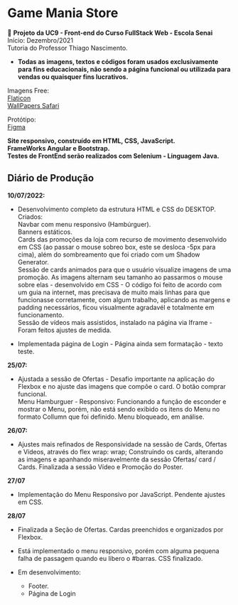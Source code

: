  # Game Mania Store #
 :star2:
**Projeto da UC9 - Front-end do Curso FullStack Web - Escola Senai** <br>
Início: Dezembro/2021<br>
Tutoria do Professor Thiago Nascimento.<br>

- **Todas as imagens, textos e códigos foram usados exclusivamente para fins educacionais, não sendo a página funcional ou utilizada para vendas ou quaisquer fins lucrativos.** <br>

Imagens Free: <br>
[Flaticon](https://www.flaticon.com/br/) <br>
[WallPapers Safari](https://wallpapersafari.com/clash-royale-wallpapers/)


Protótipo: <br>
[Figma](https://www.figma.com/file/TyUuaUI5aYAgmRlH4wYSmG/game_mania?node-id=0%3A1) 

**Site responsivo, construído em HTML, CSS, JavaScript. <br>
FrameWorks Angular e Bootstrap.<br>
Testes de FrontEnd serão realizados com Selenium - Linguagem Java.** 

## Diário de Produção ##

**10/07/2022:**
- Desenvolvimento completo da estrutura HTML e CSS do DESKTOP.<br>
Criados: <br>
Navbar com menu responsivo (Hambúrguer).<br>
Banners estáticos. <br>
Cards das promoções da loja com recurso de movimento desenvolvido em CSS (ao passar o mouse sobreo box, este se desloca -5px para cima), além do sombreamento que foi criado com um Shadow Generator.<br> 
Sessão de cards animados para que o usuário visualize imagens de uma promoção. As imagens alternam seu tamanho ao passarmos o mouse sobre elas - desenvolvido em CSS - O código foi feito de acordo com um guia na internet, mas precisava de muito mais linhas para que funcionasse corretamente, com algum trabalho, aplicando as margens e padding necessários, ficou visualmente agradavél e totalmente em funcionamento. <br>
Sessão de vídeos mais assistidos, instalado na página via Iframe - Foram feitos ajustes de medida.<br>

- Implementada página de Login - Página ainda sem formatação - texto teste.<br>

**25/07:**
- Ajustada a sessão de Ofertas - Desafio importante na aplicação do Flexbox e no ajuste das imagens que compõe o card. O botão comprar funcional. <br>
Menu Hamburguer - Responsivo:
Funcionando a função de esconder e mostrar o Menu, porém, não está sendo exibido os itens do Menu no formato Collumn que foi definido. Menu bloqueado, em análise. 

**26/07:**
- Ajustes mais refinados de Responsividade na sessão de Cards, Ofertas e Vídeos, através do flex wrap: wrap;
Construíndo os cards, alterando as imagens e apanhando miseravelmente da sessão Ofertas/ card / Cards.
Finalizada a sessão Vídeo e Promoção do Poster. 

**27/07**
- Implementação do Menu Responsivo por JavaScript. Pendente ajustes em CSS.


**28/07**

- Finalizada a Seção de Ofertas. Cardas preenchidos e organizados por Flexbox. 
- Está implementado o menu responsivo, porém com alguma pequena falha de passagem quando eu libero o #barras. CSS finalizado. 

- Em desenvolvimento:<br>

 
  * Footer. <br>
  * Página de Login
 



